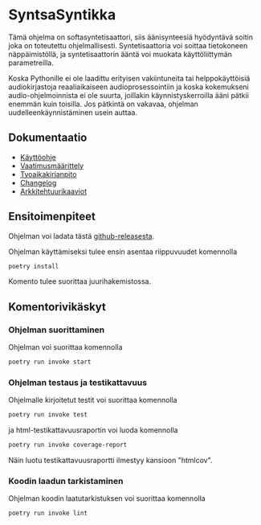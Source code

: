 # SyntsaSyntikka

Tämä ohjelma on softasyntetisaattori, siis äänisynteesiä hyödyntävä soitin joka on toteutettu ohjelmallisesti. Syntetisaattoria voi soittaa tietokoneen näppäimistöllä, ja syntetisaattorin ääntä voi muokata käyttöliittymän parametreilla. 

Koska Pythonille ei ole laadittu erityisen vakiintuneita tai helppokäyttöisiä audiokirjastoja reaaliaikaiseen audioprosessointiin ja koska kokemukseni audio-ohjelmoinnista ei ole suurta, joillakin käynnistyskerroilla ääni pätkii enemmän kuin toisilla. Jos pätkintä on vakavaa, ohjelman uudelleenkäynnistäminen usein auttaa.

## Dokumentaatio
- [Käyttöohje](./dokumentaatio/kayttoohje.md)
- [Vaatimusmäärittely](./dokumentaatio/vaatimusmaarittely.md)
- [Tyoaikakirjanpito](./dokumentaatio/tyoaikakirjanpito.md)
- [Changelog](./dokumentaatio/changelog.md)
- [Arkkitehtuurikaaviot](./dokumentaatio/arkkitehtuuri.md)

## Ensitoimenpiteet

Ohjelman voi ladata tästä [github-releasesta](https://github.com/rudolf-heiskanen/rudolf-ohjelmistotekniikka/releases/tag/viikko5).

Ohjelman käyttämiseksi tulee ensin asentaa riippuvuudet komennolla
```bash
poetry install
```
Komento tulee suorittaa juurihakemistossa.

## Komentorivikäskyt

### Ohjelman suorittaminen
Ohjelman voi suorittaa komennolla
```bash
poetry run invoke start
```
### Ohjelman testaus ja testikattavuus
Ohjelmalle kirjoitetut testit voi suorittaa komennolla 
```bash 
poetry run invoke test
```
ja html-testikattavuusraportin voi luoda komennolla 
```bash
poetry run invoke coverage-report
```

Näin luotu testikattavuusraportti ilmestyy kansioon "htmlcov".

### Koodin laadun tarkistaminen
Ohjelman koodin laatutarkistuksen voi suorittaa komennolla
```bash
poetry run invoke lint
```
